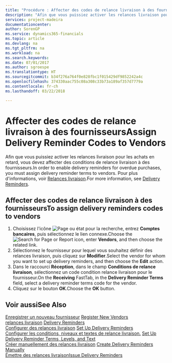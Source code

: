```yaml
---
title: "Procédure : Affecter des codes de relance livraison à des fournisseurs"
description: "Afin que vous puissiez activer les relances livraison pour les achats en retard, vous devez affecter des conditions de relance livraison à des fournisseurs."
services: project-madeira
documentationcenter: 
author: SorenGP
ms.service: dynamics365-financials
ms.topic: article
ms.devlang: na
ms.tgt_pltfrm: na
ms.workload: na
ms.search.keywords: 
ms.date: 07/01/2017
ms.author: sgroespe
ms.translationtype: HT
ms.sourcegitcommit: b34f276a764f0e828fbc1f015429df9852242a4c
ms.openlocfilehash: 374330aac755c08a308c33b73a189af357d7779a
ms.contentlocale: fr-ch
ms.lasthandoff: 03/22/2018

---
```

# <a name="assign-delivery-reminder-codes-to-vendors"></a><span data-ttu-id="a20ee-103">Affecter des codes de relance livraison à des fournisseurs</span><span class="sxs-lookup"><span data-stu-id="a20ee-103">Assign Delivery Reminder Codes to Vendors</span></span>
<span data-ttu-id="a20ee-104">Afin que vous puissiez activer les relances livraison pour les achats en retard, vous devez affecter des conditions de relance livraison à des fournisseurs.</span><span class="sxs-lookup"><span data-stu-id="a20ee-104">In order to enable delivery reminders for overdue purchases, you must assign delivery reminder terms to vendors.</span></span> <span data-ttu-id="a20ee-105">Pour plus d'informations, voir [Relances livraison](delivery-reminders.md).</span><span class="sxs-lookup"><span data-stu-id="a20ee-105">For more information, see [Delivery Reminders](delivery-reminders.md).</span></span>  

## <a name="to-assign-delivery-reminders-codes-to-vendors"></a><span data-ttu-id="a20ee-106">Affecter des codes de relance livraison à des fournisseurs</span><span class="sxs-lookup"><span data-stu-id="a20ee-106">To assign delivery reminders codes to vendors</span></span>  

1.  <span data-ttu-id="a20ee-107">Choisissez l'icône ![Page ou état pour la recherche](../../media/ui-search/search_small.png "Page ou état pour la recherche"), entrez **Comptes bancaires**, puis sélectionnez le lien connexe.</span><span class="sxs-lookup"><span data-stu-id="a20ee-107">Choose the ![Search for Page or Report](../../media/ui-search/search_small.png "Search for Page or Report icon") icon, enter **Vendors**, and then choose the related link.</span></span>  
2.  <span data-ttu-id="a20ee-108">Sélectionnez le fournisseur pour lequel vous souhaitez définir des relances livraison, puis cliquez sur **Modifier**.</span><span class="sxs-lookup"><span data-stu-id="a20ee-108">Select the vendor for whom you want to set up delivery reminders, and then choose the **Edit** action.</span></span>  
3.  <span data-ttu-id="a20ee-109">Dans le raccourci **Réception**, dans le champ **Conditions de relance livraison**, sélectionnez un code condition relance livraison pour le fournisseur.</span><span class="sxs-lookup"><span data-stu-id="a20ee-109">On the **Receiving** FastTab, in the **Delivery Reminder Terms** field, select a delivery reminder terms code for the vendor.</span></span>  
4.  <span data-ttu-id="a20ee-110">Cliquez sur le bouton **OK**.</span><span class="sxs-lookup"><span data-stu-id="a20ee-110">Choose the **OK** button.</span></span>  

## <a name="see-also"></a><span data-ttu-id="a20ee-111">Voir aussi</span><span class="sxs-lookup"><span data-stu-id="a20ee-111">See Also</span></span>  
 <span data-ttu-id="a20ee-112">[Enregistrer un nouveau fournisseur](../../purchasing-how-register-new-vendors.md) </span><span class="sxs-lookup"><span data-stu-id="a20ee-112">[Register New Vendors](../../purchasing-how-register-new-vendors.md) </span></span>  
 <span data-ttu-id="a20ee-113">[relances livraison](delivery-reminders.md) </span><span class="sxs-lookup"><span data-stu-id="a20ee-113">[Delivery Reminders](delivery-reminders.md) </span></span>  
 <span data-ttu-id="a20ee-114">[Configurer des relances livraison](how-to-set-up-delivery-reminders.md) </span><span class="sxs-lookup"><span data-stu-id="a20ee-114">[Set Up Delivery Reminders](how-to-set-up-delivery-reminders.md) </span></span>  
 <span data-ttu-id="a20ee-115">[Configurer les conditions, niveaux et textes de relance livraison.](how-to-set-up-delivery-reminder-terms-levels-and-text.md) </span><span class="sxs-lookup"><span data-stu-id="a20ee-115">[Set Up Delivery Reminder Terms, Levels, and Text](how-to-set-up-delivery-reminder-terms-levels-and-text.md) </span></span>  
 <span data-ttu-id="a20ee-116">[Créer manuellement des relances livraison](how-to-create-delivery-reminders-manually.md) </span><span class="sxs-lookup"><span data-stu-id="a20ee-116">[Create Delivery Reminders Manually](how-to-create-delivery-reminders-manually.md) </span></span>  
 [<span data-ttu-id="a20ee-117">Émettre des relances livraison</span><span class="sxs-lookup"><span data-stu-id="a20ee-117">Issue Delivery Reminders</span></span>](how-to-issue-delivery-reminders.md)

